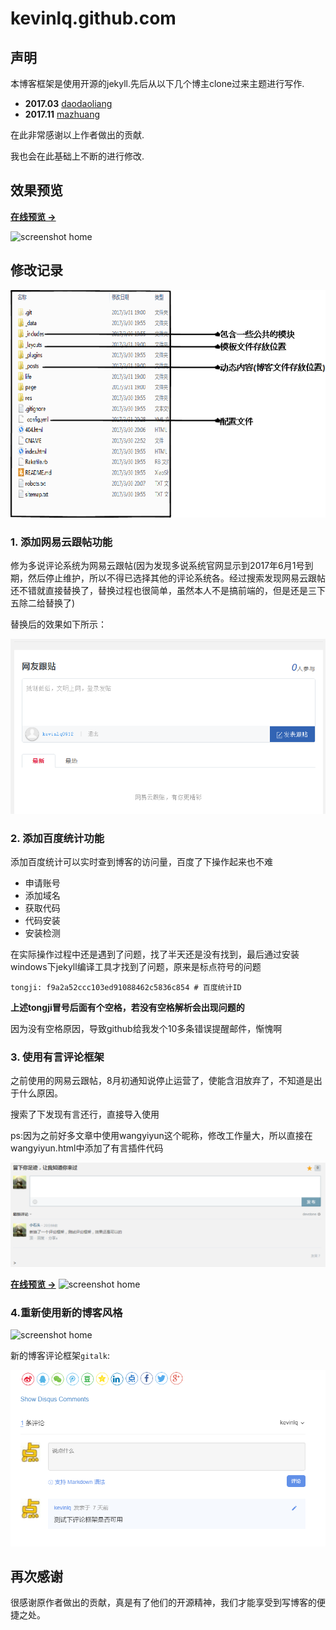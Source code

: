 # kevinlq.github.com

## 声明

本博客框架是使用开源的jekyll.先后从以下几个博主clone过来主题进行写作.

- **2017.03** [daodaoliang](http://daodaoliang.com/)
- **2017.11** [mazhuang](http://mazhuang.org/)

在此非常感谢以上作者做出的贡献.

我也会在此基础上不断的进行修改.


## 效果预览

**[在线预览 &rarr;](http://kevinlq.com/)**

![screenshot home](http://kevinlq.com/assets/images/screenshots/home2.png)

## 修改记录


![工程项目](/doc/project.png)

### 1. 添加网易云跟帖功能

修为多说评论系统为网易云跟帖(因为发现多说系统官网显示到2017年6月1号到期，然后停止维护，所以不得已选择其他的评论系统各。经过搜索发现网易云跟帖还不错就直接替换了，替换过程也很简单，虽然本人不是搞前端的，但是还是三下五除二给替换了)

替换后的效果如下所示：

![评论系统](/res/img/blog/project.png)


### 2. 添加百度统计功能
添加百度统计可以实时查到博客的访问量，百度了下操作起来也不难

* 申请账号
* 添加域名
* 获取代码
* 代码安装
* 安装检测

在实际操作过程中还是遇到了问题，找了半天还是没有找到，最后通过安装windows下jekyll编译工具才找到了问题，原来是标点符号的问题

```
tongji: f9a2a52ccc103ed91088462c5836c854 # 百度统计ID
```

**上述tongji冒号后面有个空格，若没有空格解析会出现问题的**

因为没有空格原因，导致github给我发个10多条错误提醒邮件，惭愧啊

### 3. 使用有言评论框架

之前使用的网易云跟帖，8月初通知说停止运营了，使能含泪放弃了，不知道是出于什么原因。

搜索了下发现有言还行，直接导入使用

ps:因为之前好多文章中使用wangyiyun这个昵称，修改工作量大，所以直接在wangyiyun.html中添加了有言插件代码

![评论系统](/res/img/youyan.png)

**[在线预览 &rarr;](http://kevinlq.com/)**
![screenshot home](http://kevinlq.com/assets/images/screenshots/home1.png)

### 4.重新使用新的博客风格

![screenshot home](http://kevinlq.com/assets/images/screenshots/home2.png)

新的博客评论框架`gitalk`:

![gitalk评论系统](/res/img/gitalk.png)

## 再次感谢

很感谢原作者做出的贡献，真是有了他们的开源精神，我们才能享受到写博客的便捷之处。